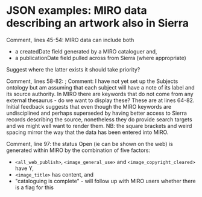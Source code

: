 
# JSON examples: MIRO data describing an artwork also in Sierra

Comment, lines 45-54: MIRO data can include both 

* a createdDate field generated by a MIRO cataloguer and,
* a publicationDate field pulled across from Sierra (where appropriate)

Suggest where the latter exists it should take priority?

Comment, lines 58-82: ; Comment: I have not yet set up the Subjects ontology but am assuming that each subject will have a note of its label and its source authority.
In MIRO there are keywords that do not come from any external thesaurus - do we want to display these?  These are at lines 64-82.  Initial feedback suggests that even though the MIRO keywords are undisciplined and perhaps superseded by having better access to Sierra records
describing the source, nonetheless they do provide search targets and we might well want to render them.
NB: the square brackets and weird spacing mirror the way that the data has been entered into MIRO.

Comment, line 97: the status Open (ie can be shown on the web) is generated within MIRO by the combination of five factors: 
* `<all_web_publish>`, `<image_general_use>` and `<image_copyright_cleared>` have Y, 
* `<image_title>` has content, and 
* "cataloguing is complete" - will follow up with MIRO users whether there is a flag for this
